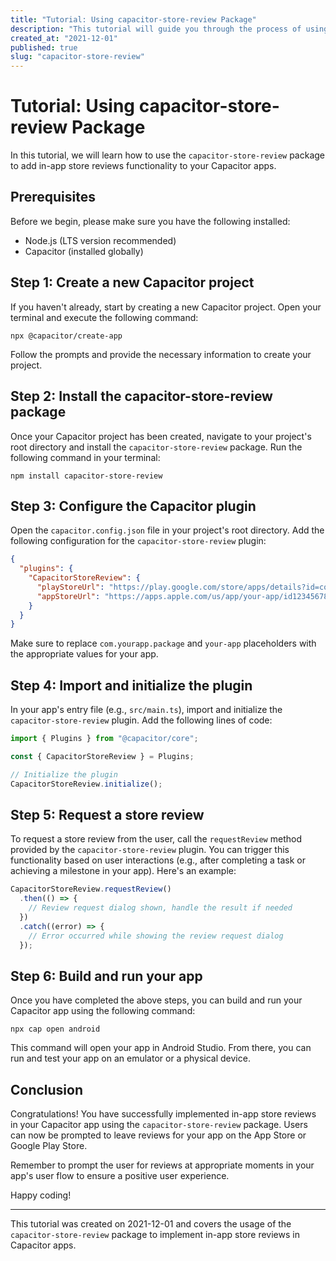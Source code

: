 ```yaml
---
title: "Tutorial: Using capacitor-store-review Package"
description: "This tutorial will guide you through the process of using the capacitor-store-review package to implement in-app store reviews in your Capacitor apps."
created_at: "2021-12-01"
published: true
slug: "capacitor-store-review"
---
```


# Tutorial: Using capacitor-store-review Package

In this tutorial, we will learn how to use the `capacitor-store-review` package to add in-app store reviews functionality to your Capacitor apps.

## Prerequisites

Before we begin, please make sure you have the following installed:

- Node.js (LTS version recommended)
- Capacitor (installed globally)

## Step 1: Create a new Capacitor project

If you haven't already, start by creating a new Capacitor project. Open your terminal and execute the following command:

```
npx @capacitor/create-app
```

Follow the prompts and provide the necessary information to create your project.

## Step 2: Install the capacitor-store-review package

Once your Capacitor project has been created, navigate to your project's root directory and install the `capacitor-store-review` package. Run the following command in your terminal:

```
npm install capacitor-store-review
```

## Step 3: Configure the Capacitor plugin

Open the `capacitor.config.json` file in your project's root directory. Add the following configuration for the `capacitor-store-review` plugin:

```json
{
  "plugins": {
    "CapacitorStoreReview": {
      "playStoreUrl": "https://play.google.com/store/apps/details?id=com.yourapp.package",
      "appStoreUrl": "https://apps.apple.com/us/app/your-app/id1234567890"
    }
  }
}
```

Make sure to replace `com.yourapp.package` and `your-app` placeholders with the appropriate values for your app.

## Step 4: Import and initialize the plugin

In your app's entry file (e.g., `src/main.ts`), import and initialize the `capacitor-store-review` plugin. Add the following lines of code:

```typescript
import { Plugins } from "@capacitor/core";

const { CapacitorStoreReview } = Plugins;

// Initialize the plugin
CapacitorStoreReview.initialize();
```

## Step 5: Request a store review

To request a store review from the user, call the `requestReview` method provided by the `capacitor-store-review` plugin. You can trigger this functionality based on user interactions (e.g., after completing a task or achieving a milestone in your app). Here's an example:

```typescript
CapacitorStoreReview.requestReview()
  .then(() => {
    // Review request dialog shown, handle the result if needed
  })
  .catch((error) => {
    // Error occurred while showing the review request dialog
  });
```

## Step 6: Build and run your app

Once you have completed the above steps, you can build and run your Capacitor app using the following command:

```
npx cap open android
```

This command will open your app in Android Studio. From there, you can run and test your app on an emulator or a physical device.

## Conclusion

Congratulations! You have successfully implemented in-app store reviews in your Capacitor app using the `capacitor-store-review` package. Users can now be prompted to leave reviews for your app on the App Store or Google Play Store.

Remember to prompt the user for reviews at appropriate moments in your app's user flow to ensure a positive user experience.

Happy coding!

---

This tutorial was created on 2021-12-01 and covers the usage of the `capacitor-store-review` package to implement in-app store reviews in Capacitor apps.